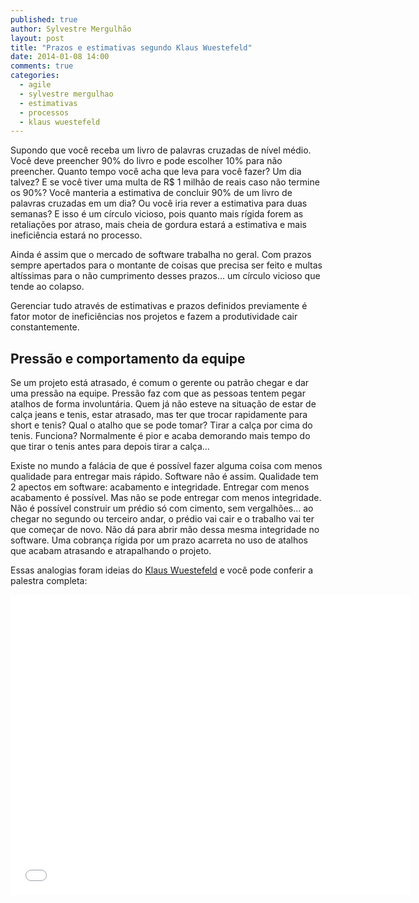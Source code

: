 ```yaml
---
published: true
author: Sylvestre Mergulhão
layout: post
title: "Prazos e estimativas segundo Klaus Wuestefeld"
date: 2014-01-08 14:00
comments: true
categories:
  - agile
  - sylvestre mergulhao
  - estimativas
  - processos
  - klaus wuestefeld
---
```


Supondo que você receba um livro de palavras cruzadas de nível médio. Você deve preencher 90% do livro e pode escolher 10% para não preencher. Quanto tempo você acha que leva para você fazer? Um dia talvez? E se você tiver uma multa de R$ 1 milhão de reais caso não termine os 90%? Você manteria a estimativa de concluir 90% de um livro de palavras cruzadas em um dia? Ou você iria rever a estimativa para duas semanas? E isso é um círculo vicioso, pois quanto mais rígida forem as retaliações por atraso, mais cheia de gordura estará a estimativa e mais ineficiência estará no processo.

Ainda é assim que o mercado de software trabalha no geral. Com prazos sempre apertados para o montante de coisas que precisa ser feito e multas altíssimas para o não cumprimento desses prazos... um círculo vicioso que tende ao colapso.

Gerenciar tudo através de estimativas e prazos definidos previamente é fator motor de ineficiências nos projetos e fazem a produtividade cair constantemente.

## Pressão e comportamento da equipe

Se um projeto está atrasado, é comum o gerente ou patrão chegar e dar uma pressão na equipe. Pressão faz com que as pessoas tentem pegar atalhos de forma involuntária. Quem já não esteve na situação de estar de calça jeans e tenis, estar atrasado, mas ter que trocar rapidamente para short e tenis? Qual o atalho que se pode tomar? Tirar a calça por cima do tenis. Funciona? Normalmente é pior e acaba demorando mais tempo do que tirar o tenis antes para depois tirar a calça...

Existe no mundo a falácia de que é possível fazer alguma coisa com menos qualidade para entregar mais rápido. Software não é assim. Qualidade tem 2 apectos em software: acabamento e integridade. Entregar com menos acabamento é possível. Mas não se pode entregar com menos integridade. Não é possível construir um prédio só com cimento, sem vergalhões... ao chegar no segundo ou terceiro andar, o prédio vai cair e o trabalho vai ter que começar de novo. Não dá para abrir mão dessa mesma integridade no software. Uma cobrança rígida por um prazo acarreta no uso de atalhos que acabam atrasando e atrapalhando o projeto.

Essas analogias foram ideias do [Klaus Wuestefeld](https://twitter.com/klauswuestefeld) e você pode conferir a palestra completa:

<iframe width="640" height="480" src="//www.youtube.com/embed/eCXqCHBirng?rel=0" frameborder="0" allowfullscreen></iframe>